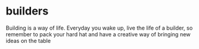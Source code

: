 # builders

Building is a way of life. Everyday you wake up, live the life of a builder, so remember to pack your hard hat and have a creative way of bringing new ideas on the table
